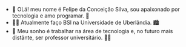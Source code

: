 - 👋 OLá! meu nome é Felipe da Conceição Silva, sou apaixonado por tecnologia e amo programar. 💙
- 🧑‍💻 Atualmente faço BSI na Universidade de Uberlândia. 🏙️
- 👀 Meu sonho é trabalhar na área de tecnologia e, no futuro mais distânte, ser professor universitário. 🧑‍🏫

